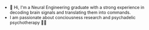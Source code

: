 - 👋 Hi, I'm a Neural Engineering graduate with a strong experience in decoding brain signals and translating them into commands.
- I am passionate about conciousness research and psychadelic psychotherapy 🧠🍄

<!---
daria-dot/daria-dot is a ✨ special ✨ repository because its `README.md` (this file) appears on your GitHub profile.
You can click the Preview link to take a look at your changes.
--->
